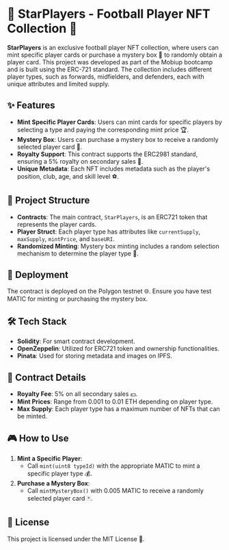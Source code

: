 # 🌟 StarPlayers - Football Player NFT Collection 🌟

**StarPlayers** is an exclusive football player NFT collection, where users can mint specific player cards or purchase a mystery box 🎁 to randomly obtain a player card. This project was developed as part of the Mobiup bootcamp and is built using the ERC-721 standard. The collection includes different player types, such as forwards, midfielders, and defenders, each with unique attributes and limited supply.

## ✨ Features

- **Mint Specific Player Cards**: Users can mint cards for specific players by selecting a type and paying the corresponding mint price 🏆.
- **Mystery Box**: Users can purchase a mystery box to receive a randomly selected player card 🎲.
- **Royalty Support**: This contract supports the ERC2981 standard, ensuring a 5% royalty on secondary sales 💸.
- **Unique Metadata**: Each NFT includes metadata such as the player's position, club, age, and skill level ⚽.

## 📂 Project Structure

- **Contracts**: The main contract, `StarPlayers`, is an ERC721 token that represents the player cards.
- **Player Struct**: Each player type has attributes like `currentSupply`, `maxSupply`, `mintPrice`, and `baseURI`.
- **Randomized Minting**: Mystery box minting includes a random selection mechanism to determine the player type 🔄.

## 🚀 Deployment

The contract is deployed on the Polygon testnet 🌐. Ensure you have test MATIC for minting or purchasing the mystery box.

## 🛠 Tech Stack

- **Solidity**: For smart contract development.
- **OpenZeppelin**: Utilized for ERC721 token and ownership functionalities.
- **Pinata**: Used for storing metadata and images on IPFS.

## 📜 Contract Details

- **Royalty Fee**: 5% on all secondary sales 💵.
- **Mint Prices**: Range from 0.001 to 0.01 ETH depending on player type.
- **Max Supply**: Each player type has a maximum number of NFTs that can be minted.

## 🎮 How to Use

1. **Mint a Specific Player**:
   - Call `mint(uint8 typeId)` with the appropriate MATIC to mint a specific player type 💰.
2. **Purchase a Mystery Box**:
   - Call `mintMysteryBox()` with 0.005 MATIC to receive a randomly selected player card 🃏.

## 📄 License

This project is licensed under the MIT License 📑.
